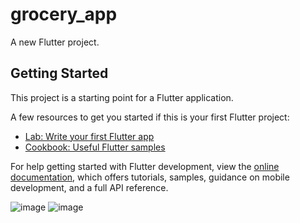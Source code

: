 # grocery_app

A new Flutter project.

## Getting Started

This project is a starting point for a Flutter application.

A few resources to get you started if this is your first Flutter project:

- [Lab: Write your first Flutter app](https://docs.flutter.dev/get-started/codelab)
- [Cookbook: Useful Flutter samples](https://docs.flutter.dev/cookbook)

For help getting started with Flutter development, view the
[online documentation](https://docs.flutter.dev/), which offers tutorials,
samples, guidance on mobile development, and a full API reference.


![image](https://github.com/subrabala/grocery_app/assets/89636755/48cafedb-0b68-43fc-b4b9-2a8a4fb6141c)   ![image](https://github.com/subrabala/grocery_app/assets/89636755/bee05966-6c8f-42c1-83e8-2f288135b94d)


